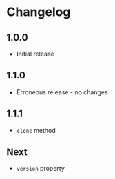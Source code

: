 # Changelog

## 1.0.0

* Initial release

## 1.1.0

* Erroneous release - no changes

## 1.1.1

* `clone` method

## Next

* `version` property
